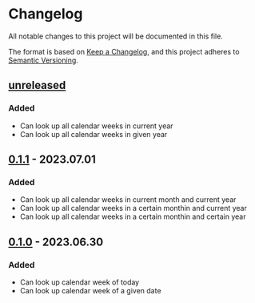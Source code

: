 # Changelog

All notable changes to this project will be documented in this file.

The format is based on [Keep a Changelog](https://keepachangelog.com/en/1.0.0/),
and this project adheres to [Semantic Versioning](https://semver.org/spec/v2.0.0.html).

## [unreleased]

### Added 

- Can look up all calendar weeks in current year
- Can look up all calendar weeks in given year

## [0.1.1] - 2023.07.01

### Added 

- Can look up all calendar weeks in current month and current year
- Can look up all calendar weeks in a certain monthin and current year
- Can look up all calendar weeks in a certain monthin and certain year

## [0.1.0] - 2023.06.30

### Added 

- Can look up calendar week of today
- Can look up calendar week of a given date

[unreleased]: https://github.com/BoolPurist/week_calendar_cli/compare/v0.1.1...HEAD
[0.1.1]: https://github.com/BoolPurist/week_calendar_cli/releases/tag/v0.1.1 
[0.1.0]: https://github.com/BoolPurist/week_calendar_cli/releases/tag/v0.1.0
